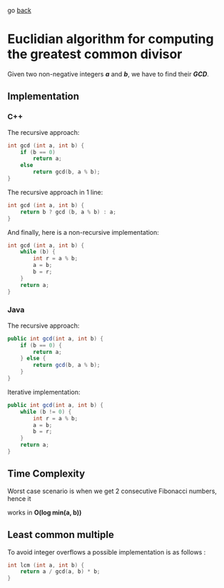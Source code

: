 go [back](ALGEBRA-MENU.md)
# __Euclidian algorithm for computing the greatest common divisor__

Given two non-negative integers *__a__* and *__b__*, we have to find their *__GCD__*. 

## __Implementation__

### C++

The recursive approach:
```c++
int gcd (int a, int b) {
    if (b == 0)
        return a;
    else
        return gcd(b, a % b);
}
```
The recursive approach in 1 line:
```c++
int gcd (int a, int b) {
    return b ? gcd (b, a % b) : a;
}
```
And finally, here is a non-recursive implementation:

``` c++
int gcd (int a, int b) {
    while (b) {
        int r = a % b;
        a = b;
        b = r;
    }
    return a;
}
```

### Java

The recursive approach:

```java
public int gcd(int a, int b) {
    if (b == 0) {
        return a;
    } else {
        return gcd(b, a % b);
    }
}
```

Iterative implementation: 

```java 
public int gcd(int a, int b) {
    while (b != 0) {
        int r = a % b;
        a = b;
        b = r;
    }
    return a;
}
```


## __Time Complexity__

Worst case scenario is when we get 2 consecutive Fibonacci numbers, hence it 

works in __O(log min(a, b))__

## __Least common multiple__

To avoid integer overflows a possible implementation is as follows :

``` c++
int lcm (int a, int b) {
    return a / gcd(a, b) * b;
}
```